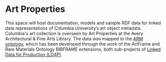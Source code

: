 # Art Properties
This space will host documentation, models and sample RDF data for linked data representations of Columbia University’s art object metadata. Columbia's art collection is overseen by Art Properties at the Avery Architectural &amp; Fine Arts Library. The data was mapped to the [ARM ontology](https://github.com/LD4P/arm), which has been developed through the work of the ArtFrame and Rare Materials Ontology BIBFRAME extensions, both sub-projects of [Linked Data for Production (LD4P)](http://LD4P.org).
